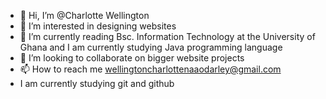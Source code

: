 - 👋 Hi, I’m @Charlotte  Wellington
- 👀 I’m interested in designing websites
- 🌱 I’m currently reading Bsc. Information Technology at the University of Ghana  and  I am currently studying Java programming language
- 💞️ I’m looking to collaborate on bigger website projects
- 📫 How to reach me wellingtoncharlottenaaodarley@gmail.com
- I am currently studying git and github

<!---
CharlyWells/CharlyWells is a ✨ special ✨ repository because its `README.md` (this file) appears on your GitHub profile.
You can click the Preview link to take a look at your changes.
--->
